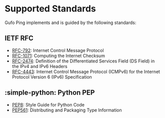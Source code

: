 # Supported Standards

Gufo Ping implements and is guided by the following standards:

## IETF RFC

* [RFC-792][RFC-792]: Internet Control Message Protocol
* [RFC-1071][RFC-1071]: Computing the Internet Checksum
* [RFC-2474][RFC-2474]: Definition of the Differentiated
  Services Field (DS Field) in the IPv4 and IPv6 Headers
* [RFC-4443][RFC-4443]: Internet Control Message Protocol (ICMPv6)
  for the Internet Protocol Version 6 (IPv6) Specification

## :simple-python: Python PEP

* [PEP8][PEP8]: Style Guide for Python Code
* [PEP561][PEP561]: Distributing and Packaging Type Information

[RFC-792]: https://datatracker.ietf.org/doc/html/rfc792
[RFC-1071]: https://datatracker.ietf.org/doc/html/rfc1071
[RFC-2474]: https://datatracker.ietf.org/doc/html/rfc2474
[RFC-4443]: https://datatracker.ietf.org/doc/html/rfc4443
[PEP8]: https://peps.python.org/pep-0008/
[PEP561]: https://peps.python.org/pep-0561/
